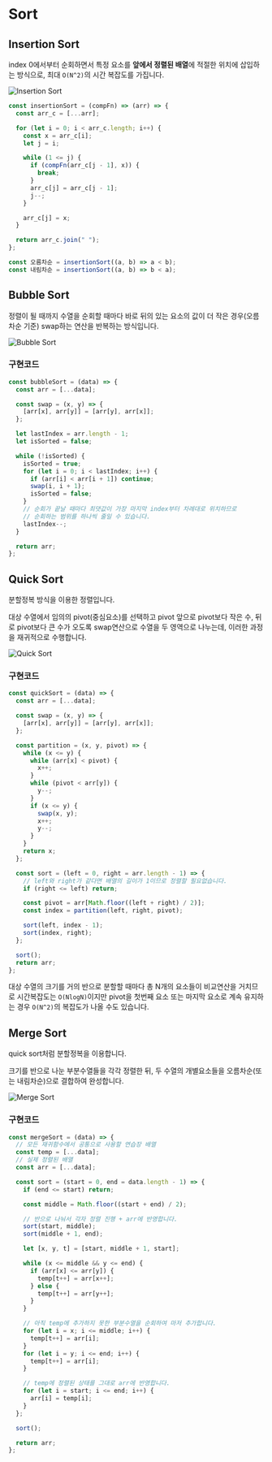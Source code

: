 # Sort

## Insertion Sort

index 0에서부터 순회하면서 특정 요소를 **앞에서 정렬된 배열**에 적절한 위치에 삽입하는 방식으로, 최대 `O(N^2)`의 시간 복잡도를 가집니다.

![Insertion Sort](../image/insertion_sort.png)

```js
const insertionSort = (compFn) => (arr) => {
  const arr_c = [...arr];

  for (let i = 0; i < arr_c.length; i++) {
    const x = arr_c[i];
    let j = i;

    while (1 <= j) {
      if (compFn(arr_c[j - 1], x)) {
        break;
      }
      arr_c[j] = arr_c[j - 1];
      j--;
    }

    arr_c[j] = x;
  }

  return arr_c.join(" ");
};

const 오름차순 = insertionSort((a, b) => a < b);
const 내림차순 = insertionSort((a, b) => b < a);
```

## Bubble Sort

정렬이 될 때까지 수열을 순회할 때마다 바로 뒤의 있는 요소의 값이 더 작은 경우(오름차순 기준) swap하는 연산을 반복하는 방식입니다.

![Bubble Sort](../image/bubble_sort.png)

### 구현코드

```js
const bubbleSort = (data) => {
  const arr = [...data];

  const swap = (x, y) => {
    [arr[x], arr[y]] = [arr[y], arr[x]];
  };

  let lastIndex = arr.length - 1;
  let isSorted = false;

  while (!isSorted) {
    isSorted = true;
    for (let i = 0; i < lastIndex; i++) {
      if (arr[i] < arr[i + 1]) continue;
      swap(i, i + 1);
      isSorted = false;
    }
    // 순회가 끝날 때마다 최댓값이 가장 마지막 index부터 차례대로 위치하므로
    // 순회하는 범위를 하나씩 줄일 수 있습니다.
    lastIndex--;
  }

  return arr;
};
```

## Quick Sort

분할정복 방식을 이용한 정렬입니다.

대상 수열에서 임의의 pivot(중심요소)를 선택하고 pivot 앞으로 pivot보다 작은 수, 뒤로 pivot보다 큰 수가 오도록 swap연산으로 수열을 두 영역으로 나누는데, 이러한 과정을 재귀적으로 수행합니다.

![Quick Sort](../image/quick_sort.png)

### 구현코드

```js
const quickSort = (data) => {
  const arr = [...data];

  const swap = (x, y) => {
    [arr[x], arr[y]] = [arr[y], arr[x]];
  };

  const partition = (x, y, pivot) => {
    while (x <= y) {
      while (arr[x] < pivot) {
        x++;
      }
      while (pivot < arr[y]) {
        y--;
      }
      if (x <= y) {
        swap(x, y);
        x++;
        y--;
      }
    }
    return x;
  };

  const sort = (left = 0, right = arr.length - 1) => {
    // left와 right가 같다면 배열의 길이가 1이므로 정렬할 필요없습니다.
    if (right <= left) return;

    const pivot = arr[Math.floor((left + right) / 2)];
    const index = partition(left, right, pivot);

    sort(left, index - 1);
    sort(index, right);
  };

  sort();
  return arr;
};
```

대상 수열의 크기를 거의 반으로 분할할 때마다 총 N개의 요소들이 비교연산을 거치므로 시간복잡도는 `O(NlogN)`이지만 pivot을 첫번째 요소 또는 마지막 요소로 계속 유지하는 경우 `O(N^2)`의 복잡도가 나올 수도 있습니다.

## Merge Sort

quick sort처럼 분할정복을 이용합니다.

크기를 반으로 나눈 부분수열들을 각각 정렬한 뒤, 두 수열의 개별요소들을 오름차순(또는 내림차순)으로 결합하여 완성합니다.

![Merge Sort](../image/merge_sort.png)

### 구현코드

```js
const mergeSort = (data) => {
  // 모든 재귀함수에서 공통으로 사용할 연습장 배열
  const temp = [...data];
  // 실제 정렬된 배열
  const arr = [...data];

  const sort = (start = 0, end = data.length - 1) => {
    if (end <= start) return;

    const middle = Math.floor((start + end) / 2);

    // 반으로 나눠서 각자 정렬 진행 + arr에 반영합니다.
    sort(start, middle);
    sort(middle + 1, end);

    let [x, y, t] = [start, middle + 1, start];

    while (x <= middle && y <= end) {
      if (arr[x] <= arr[y]) {
        temp[t++] = arr[x++];
      } else {
        temp[t++] = arr[y++];
      }
    }

    // 아직 temp에 추가하지 못한 부분수열을 순회하여 마저 추가합니다.
    for (let i = x; i <= middle; i++) {
      temp[t++] = arr[i];
    }
    for (let i = y; i <= end; i++) {
      temp[t++] = arr[i];
    }

    // temp에 정렬된 상태를 그대로 arr에 반영합니다.
    for (let i = start; i <= end; i++) {
      arr[i] = temp[i];
    }
  };

  sort();

  return arr;
};
```
